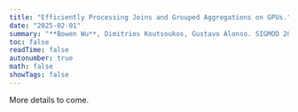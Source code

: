 ```yaml
---
title: "Efficiently Processing Joins and Grouped Aggregations on GPUs."
date: "2025-02-01"
summary: "**Bowen Wu**, Dimitrios Koutsoukos, Gustavo Alonso. SIGMOD 2025. [PDF](https://dl.acm.org/doi/pdf/10.1145/3709689)"
toc: false
readTime: false
autonumber: true
math: false
showTags: false
---
```


More details to come.